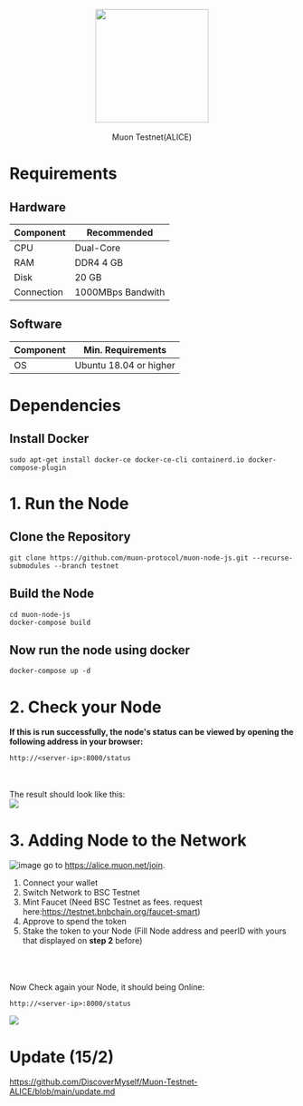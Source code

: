 <p align="center" height='100px'>
  <img width="200" height="auto" src="https://user-images.githubusercontent.com/78480857/215549241-ce4b1e08-9715-4920-afac-08afb65b9f73.jpeg">
  <br>
  <br>
  Muon Testnet(ALICE)
</p>

# Requirements
## Hardware

|  Component | Recommended |
| ------------ | ------------ |
| CPU  | Dual-Core  |
| RAM | DDR4 4 GB  |
| Disk  | 20 GB  |
| Connection | 1000MBps Bandwith |


## Software

| Component | Min. Requirements |
| ------------ | ------------ |
| OS |  Ubuntu 18.04 or higher | 


# Dependencies
## Install Docker
```
sudo apt-get install docker-ce docker-ce-cli containerd.io docker-compose-plugin
```
# 1. Run the Node
## Clone the Repository
```
git clone https://github.com/muon-protocol/muon-node-js.git --recurse-submodules --branch testnet
```

## Build the Node
```
cd muon-node-js
docker-compose build
```

## Now run the node using docker
```
docker-compose up -d
```

# 2. Check your Node
**If this is run successfully, the node's status can be viewed by opening the following address in your browser:** 
```
http://<server-ip>:8000/status
```
<br>
<br>
The result should look like this:
<br>
<img src="https://user-images.githubusercontent.com/78480857/215552389-6478c7c7-b635-44d2-8e9b-43ba3bc88471.png">

# 3. Adding Node to the Network
![image](https://user-images.githubusercontent.com/78480857/215552593-588f6a05-e3cc-4473-bbe9-4ec4f18fde97.png)
go to https://alice.muon.net/join.
<br>
1. Connect your wallet 
2. Switch Network to BSC Testnet
3. Mint Faucet (Need BSC Testnet as fees. request here:https://testnet.bnbchain.org/faucet-smart)
4. Approve to spend the token
5. Stake the token to your Node (Fill Node address and peerID with yours that displayed on **step 2** before)
<br>
<br>
<br>
Now Check again your Node, it should being Online:

```
http://<server-ip>:8000/status
```

<img src="https://user-images.githubusercontent.com/78480857/215553662-0bf40a6b-9487-4e68-a5c2-ae5cf907f0d2.png">

# Update (15/2)

https://github.com/DiscoverMyself/Muon-Testnet-ALICE/blob/main/update.md

